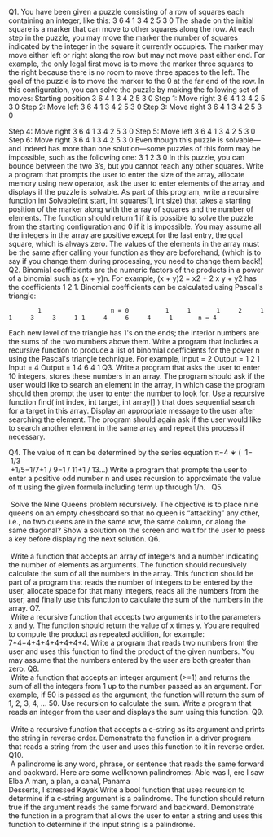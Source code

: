 Q1. You have been given a puzzle consisting of a row of squares each containing an integer, like this:  3 6 4 1 3 4 2 5 3 0 The shade on the initial square is a marker that can move to other squares along the row. At each step in the puzzle, you may move the marker the number of squares indicated by the integer in the square it currently occupies. The marker may move either left or right along the row but may not move past either end. For example, the only legal first move is to move the marker three squares to the right because there is no room to move three spaces to the left.  The goal of the puzzle is to move the marker to the 0 at the far end of the row. In this configuration, you can solve the puzzle by making the following set of moves:  Starting position 3 6 4 1 3 4 2 5 3 0 
 Step 1: Move right 3 6 4 1 3 4 2 5 3 0 
 Step 2: Move left 3 6 4 1 3 4 2 5 3 0 
 Step 3: Move right 3 6 4 1 3 4 2 5 3 0 
 
Step 4: Move right 3 6 4 1 3 4 2 5 3 0 
 Step 5: Move left 3 6 4 1 3 4 2 5 3 0 
 Step 6: Move right 3 6 4 1 3 4 2 5 3 0 Even though this puzzle is solvable—and indeed has more than one solution—some puzzles of this form may be impossible, such as the following one:  3 1 2 3 0 In this puzzle, you can bounce between the two 3’s, but you cannot reach any other squares.  Write a program that prompts the user to enter the size of the array, allocate memory using new operator, ask the user to enter elements of the array and displays if the puzzle is solvable. As part of this program, write a recursive function int Solvable(int start, int squares[], int size) that takes a starting position of the marker along with the array of squares and the number of elements. The function should return 1 if it is possible to solve the puzzle from the starting configuration and 0 if it is impossible.  You may assume all the integers in the array are positive except for the last entry, the goal square, which is always zero. The values of the elements in the array must be the same after calling your function as they are beforehand, (which is to say if you change them during processing, you need to change them back!)  Q2. Binomial coefficients are the numeric factors of the products in a power of a binomial such as (x + y)n. For example, (x + y)2 = x2 + 2 x y + y2 has the coefficients 1 2 1. Binomial coefficients can be calculated using Pascal's triangle: 
 
            1                   n = 0          1     1       1     2     1    1     3     3     1 1     4     6     4     1       n = 4 
 
Each new level of the triangle has 1's on the ends; the interior numbers are the sums of the two numbers above them. Write a program that includes a recursive function to produce a list of binomial coefficients for the power n using the Pascal's triangle technique. For example,  Input = 2 Output =  1   2   1 Input = 4 Output = 1   4   6   4   1 Q3. Write a program that asks the user to enter 10 integers, stores these numbers in an array. The program should ask if the user would like to search an element in the array, in which case the program should then prompt the user to enter the number to look for. Use a recursive function find( int index, int target, int array[] ) that does sequential search for a target 
in this array. Display an appropriate message to the user after searching the element. The program should again ask if the user would like to search another element in the same array and repeat this process if necessary. 
 
Q4. The value of π can be determined by the series equation π=4 ∗ (	
  1−	
  1/3	
  +1/5−1/7+1 / 9−1 / 11+1 / 13…) Write a program that prompts the user to enter a positive odd number n and uses recursion to approximate the value of π using the given formula including term up through 1/n.	
   Q5.	
  	
  Solve the Nine Queens problem recursively. The objective is to place nine queens on an empty chessboard so that no queen is “attacking” any other, i.e., no two queens are in the same row, the same column, or along the same diagonal? 
 Show a solution on the screen and wait for the user to press a key before displaying the next solution.  Q6.	
  	
  Write a function that accepts an array of integers and a number indicating the number of elements as arguments. The function should recursively calculate the sum of all the numbers in the array. This function should be part of a program that reads the number of integers to be entered by the user, allocate space for that many integers, reads all the numbers from the user, and finally use this function to calculate the sum of the numbers in the array. Q7.	
  	
  Write a recursive function that accepts two arguments into the parameters x and y. The function should return the value of x times y. You are required to compute the product as repeated addition, for example: 7*4=4+4+4+4+4+4+4. Write a program that reads two numbers from the user and uses this function to find the product of the given numbers. You may assume that the numbers entered by the user are both greater than zero. Q8.	
  	
  Write a function that accepts an integer argument (>=1) and returns the sum of all the integers from 1 up to the number passed as an argument. For example, if 50 is passed as the argument, the function will return the sum of 1, 2, 3, 4, ... 50. Use recursion to calculate the sum. Write a program that reads an integer from the user and displays the sum using this function.  Q9.	
  	
  Write a recursive function that accepts a c-string as its argument and prints the string in reverse order. Demonstrate the function in a driver program that reads a string from the user and uses this function to it in reverse order. Q10.	
  	
  A palindrome is any word, phrase, or sentence that reads the same forward and backward. Here are some wellknown palindromes: 
Able was I, ere I saw Elba 
A man, a plan, a canal, Panama  
Desserts, I stressed 
Kayak Write a bool function that uses recursion to determine if a c-string argument is a palindrome. The function should return true if the argument reads the same forward and backward. Demonstrate the function in a program that allows the user to enter a string and uses this function to determine if the input string is a palindrome. 